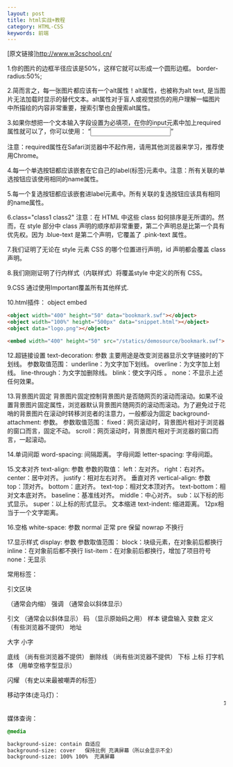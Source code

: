 ```yaml
---
layout: post
title: html实战+教程
category: HTML-CSS
keywords: 前端
---
```



[原文链接]http://www.w3cschool.cn/   

1.你的图片的边框半径应该是50%，这样它就可以形成一个圆形边框。 border-radius:50%;

2.简而言之，每一张图片都应该有一个alt属性！alt属性，也被称为alt text, 是当图片无法加载时显示的替代文本。alt属性对于盲人或视觉损伤的用户理解一幅图片中所描绘的内容非常重要，搜索引擎也会搜索alt属性。

3.如果你想把一个文本输入字段设置为必填项，在你的input元素中加上required属性就可以了，你可以使用：
“<input type="text" required>”

注意：required属性在Safari浏览器中不起作用，请用其他浏览器来学习，推荐使用Chrome。

4.每一个单选按钮都应该嵌套在它自己的label(标签)元素中。注意：所有关联的单选按钮应该使用相同的name属性。

5.每一个复选按钮都应该嵌套进label元素中。所有关联的复选按钮应该具有相同的name属性。

6.class="class1 class2" 注意：在 HTML 中这些 class 如何排序是无所谓的。然而，在 style 部分中 class 声明的顺序却非常重要，第二个声明总是比第一个具有优先权。因为 .blue-text 是第二个声明，它覆盖了 .pink-text 属性。

7.我们证明了无论在 style 元素 CSS 的哪个位置进行声明，id 声明都会覆盖 class 声明。

8.我们刚刚证明了行内样式（内联样式）将覆盖style 中定义的所有 CSS。

9.CSS 通过使用Important覆盖所有其他样式.


10.html插件： object   embed
```html
<object width="400" height="50" data="bookmark.swf"></object>
<object width="100%" height="500px" data="snippet.html"></object>
<object data="logo.png"></object>

<embed width="400" height="50" src="/statics/demosource/bookmark.swf">
```
12.超链接设置
text-decoration: 参数
主要用途是改变浏览器显示文字链接时的下划线。 
参数取值范围： 
underline：为文字加下划线。
overline：为文字加上划线。
line-through：为文字加删除线。 
blink：使文字闪烁 。
none：不显示上述任何效果。

13.背景图片固定
背景图片固定控制背景图片是否随网页的滚动而滚动。如果不设置背景图片固定属性，浏览器默认背景图片随网页的滚动而滚动。为了避免过于花哨的背景图片在滚动时转移浏览者的注意力，一般都设为固定
background-attachment: 参数。 
参数取值范围：
fixed：网页滚动时，背景图片相对于浏览器的窗口而言，固定不动。
scroll：网页滚动时，背景图片相对于浏览器的窗口而言，一起滚动。

14.单词间距 
word-spacing: 间隔距离。
字母间距 
letter-spacing: 字母间距。

15.文本对齐
text-align: 参数
参数的取值：
left：左对齐。
right：右对齐。
center：居中对齐。
justify：相对左右对齐。
垂直对齐
vertical-align: 参数
top：顶对齐。
bottom：底对齐。
text-top：相对文本顶对齐。
text-bottom：相对文本底对齐。
baseline：基准线对齐。
middle：中心对齐。
sub：以下标的形式显示。
super：以上标的形式显示。
文本缩进
text-indent: 缩进距离。
12px相当于一个文字距离。

16.空格
white-space: 参数
normal 正常
pre 保留
nowrap 不换行


17.显示样式 
display: 参数 
参数取值范围： 
block：块级元素，在对象前后都换行 
inline：在对象前后都不换行 
list-item：在对象前后都换行，增加了项目符号 
none：无显示


常用标签：

引文区块<BLOCKQUOTE></BLOCKQUOTE> （通常会内缩）
强调<EM></EM> （通常会以斜体显示）

引文<CITE></CITE> （通常会以斜体显示）
码<CODE></CODE> （显示原始码之用）
样本<SAMP></SAMP>
键盘输入<KBD></KBD>
变数<VAR></VAR>
定义<DFN></DFN> （有些浏览器不提供）
地址 <ADDRESS></ADDRESS>
大字<BIG></BIG>
小字<SMALL></SMALL>

底线<U></U> （尚有些浏览器不提供）
删除线<S></S> （尚有些浏览器不提供）
下标<SUB></SUB>
上标<SUP></SUP>
打字机体<TT></TT> （用单空格字型显示）

闪耀<BLINK></BLINK> （有史以来最被嘲弄的标签）

移动字体(走马灯)：<marquee>写上你想写的字</marquee>


媒体查询：
```css
@media 

background-size: contain 自适应
background-size: cover   保持比例 充满屏幕（所以会显示不全）
background-size: 100% 100%  充满屏幕
```
			
